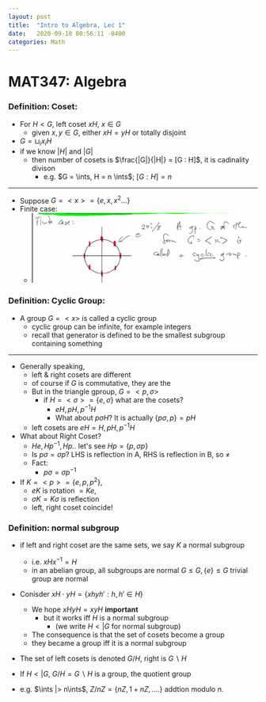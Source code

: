 ```yaml
---
layout: post
title:  "Intro to Algebra, Lec 1"
date:   2020-09-10 00:56:11 -0400
categories: Math
---
```

# MAT347: Algebra
### Definition:  Coset: 
* For $H < G$, left coset $xH$, $x \in G$
  * given $x, y \in G$, either $xH = yH$ or totally disjoint
* $G = \sqcup_{i} x_i H$
* if we know $|H|$ and $|G|$
  * then number of cosets is $\frac{|G|}{|H|} = [G : H]$, it is cadinality divison
    * e.g. $G = \ints, H = n \ints$; $[G: H] = n$

***
* Suppose $G = <x> = \{e, x, x^2 ... \}$
* Finite case:
  * ![](../assets/img/2020-09-17-16-30-34.png)

### Definition: Cyclic Group:
* A group $G = <x>$ is called a cyclic group 
  * cyclic group can be infinite, for example integers
  * recall that generator is defined to be the smallest subgroup containing something

***
* Generally speaking,
  * left & right cosets are different
  * of course if $G$ is commutative, they are the 
  * But in the triangle gproup, $G = <p, \sigma>$
    * if $H = <\sigma> = \{e , \sigma\}$ what are the cosets?
      * $eH, pH, p^{-1}H$
      * What about $p\sigma H$? It is actually $\{p\sigma, p\} = pH$
  * left cosets are $eH = H, pH, p^{-1}H$
* What about Right Coset?
  * $He, Hp^{-1}, Hp$.. let's see $Hp = \{p, \sigma p\}$
  * Is $p\sigma = \sigma p$? LHS is reflection in A, RHS is reflection in B, so $\neq$
  * Fact:
    * $p\sigma = \sigma p^{-1}$
* If $K = <p> = \{e, p, p^2\}$, 
  * $eK$ is rotation $=Ke$, 
  * $\sigma K = K \sigma$ is reflection
  * left, right coset coincide!

### Definition: normal subgroup
* if left and right coset are the same sets, we say $K$ a normal subgroup
  * i.e. $xHx^{-1} = H$
  * in an abelian group, all subgroups are normal $G \le G, \{e\} \le G$ trivial group are normal

* Conisder $xH \cdot y H = \{xhyh' : h, h' \in H\}$
  * We hope $xHyH = xyH$ **important**
    * but it works iff $H$ is a normal subgroup
      * (we write $H <| G$ for normal subgroup)
  * The consequence is that the set of cosets become a group
  * they became a group iff it is a normal subgroup
* The set of left cosets is denoted $G / H$, right is $G \backslash H$
* If $H <| G$, $G / H = G \backslash H$ is a group, the quotient group
* e.g. $\ints |> n\ints$, $Z/ nZ = \{nZ, 1+ nZ, ....\}$ addtion modulo $n$.

